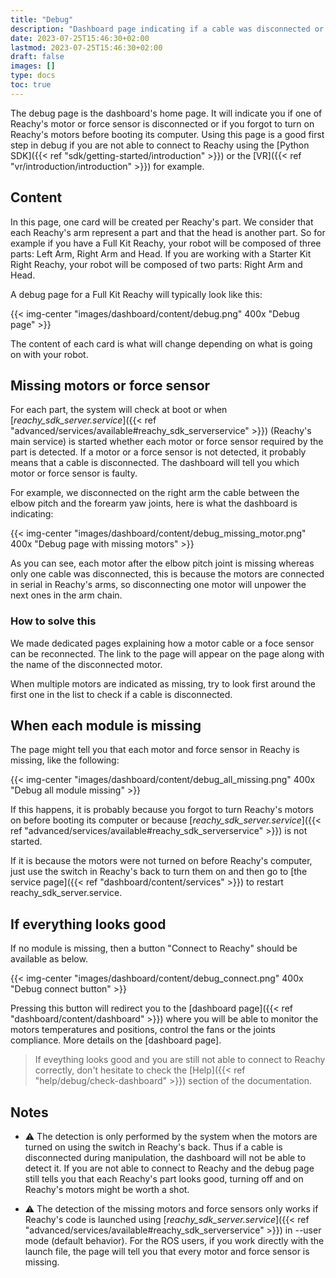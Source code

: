 ```yaml
---
title: "Debug"
description: "Dashboard page indicating if a cable was disconnected or if Reachy's motors were off when Reachy booted."
date: 2023-07-25T15:46:30+02:00
lastmod: 2023-07-25T15:46:30+02:00
draft: false
images: []
type: docs
toc: true
---
```


The debug page is the dashboard's home page. It will indicate you if one of Reachy's motor or force sensor is disconnected or if you forgot to turn on Reachy's motors before booting its computer. Using this page is a good first step in debug if you are not able to connect to Reachy using the [Python SDK]({{< ref "sdk/getting-started/introduction" >}}) or the [VR]({{< ref "vr/introduction/introduction" >}}) for example.

## Content

In this page, one card will be created per Reachy's part. We consider that each Reachy's arm represent a part and that the head is another part. So for example if you have a Full Kit Reachy, your robot will be composed of three parts: Left Arm, Right Arm and Head. If you are working with a Starter Kit Right Reachy, your robot will be composed of two parts: Right Arm and Head.

A debug page for a Full Kit Reachy will typically look like this:

{{< img-center "images/dashboard/content/debug.png" 400x "Debug page" >}}

The content of each card is what will change depending on what is going on with your robot.

## Missing motors or force sensor
For each part, the system will check at boot or when [*reachy_sdk_server.service*]({{< ref "advanced/services/available#reachy_sdk_serverservice" >}}) (Reachy's main service) is started whether each motor or force sensor required by the part is detected. If a motor or a force sensor is not detected, it probably means that a cable is disconnected. The dashboard will tell you which motor or force sensor is faulty.

For example, we disconnected on the right arm the cable between the elbow pitch and the forearm yaw joints, here is what the dashboard is indicating:

{{< img-center "images/dashboard/content/debug_missing_motor.png" 400x "Debug page with missing motors" >}}

As you can see, each motor after the elbow pitch joint is missing whereas only one cable was disconnected, this is because the motors are connected in serial in Reachy's arms, so disconnecting one motor will unpower the next ones in the arm chain.

### How to solve this

We made dedicated pages explaining how a motor cable or a foce sensor can be reconnected. The link to the page will appear on the page along with the name of the disconnected motor.

When multiple motors are indicated as missing, try to look first around the first one in the list to check if a cable is disconnected.

## When each module is missing
The page might tell you that each motor and force sensor in Reachy is missing, like the following:

{{< img-center "images/dashboard/content/debug_all_missing.png" 400x "Debug all module missing" >}}

If this happens, it is probably because you forgot to turn Reachy's motors on before booting its computer or because [*reachy_sdk_server.service*]({{< ref "advanced/services/available#reachy_sdk_serverservice" >}}) is not started.

If it is because the motors were not turned on before Reachy's computer, just use the switch in Reachy's back to turn them on and then go to [the service page]({{< ref "dashboard/content/services" >}}) to restart reachy_sdk_server.service.

## If everything looks good

If no module is missing, then a button "Connect to Reachy" should be available as below. 

{{< img-center "images/dashboard/content/debug_connect.png" 400x "Debug connect button" >}}

Pressing this button will redirect you to the [dashboard page]({{< ref "dashboard/content/dashboard" >}}) where you will be able to monitor the motors temperatures and positions, control the fans or the joints compliance. More details on the [dashboard page].

> If eveything looks good and you are still not able to connect to Reachy correctly, don't hesitate to check the [Help]({{< ref "help/debug/check-dashboard" >}}) section of the documentation.

## Notes
* :warning: The detection is only performed by the system when the motors are turned on using the switch in Reachy's back. Thus if a cable is disconnected during manipulation, the dashboard will not be able to detect it. If you are not able to connect to Reachy and the debug page still tells you that each Reachy's part looks good, turning off and on Reachy's motors might be worth a shot.

* :warning: The detection of the missing motors and force sensors only works if Reachy's code is launched using [*reachy_sdk_server.service*]({{< ref "advanced/services/available#reachy_sdk_serverservice" >}}) in --user mode (default behavior). For the ROS users, if you work directly with the launch file, the page will tell you that every motor and force sensor is missing.